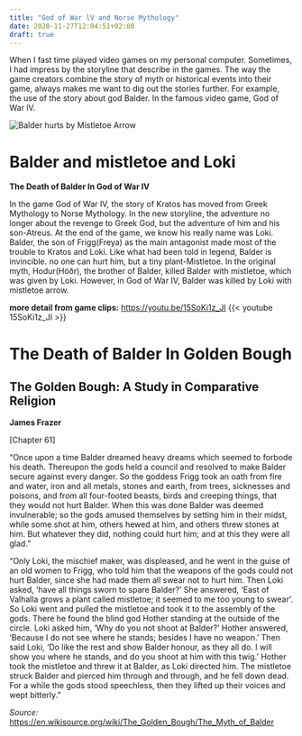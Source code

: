 ```yaml
---
title: "God of War lV and Norse Mythology"
date: 2020-11-27T12:04:51+02:00
draft: true
---
```

When I fast time played video games on my personal computer.
Sometimes, I had impress by the storyline that describe in the games.
The way the game creators combine the story of myth or historical events into their game,
always makes me want to dig out the stories further. For example, the use of the story about god Balder.
In the famous video game, God of War lV.

![Balder hurts by Mistletoe Arrow](https://i.redd.it/fanvqw498lk51.jpg)

# Balder and mistletoe and Loki

**The Death of Balder In God of War IV**

In the game God of War IV, the story of Kratos has moved from Greek Mythology to Norse Mythology.
In the new storyline, the adventure no longer about the revenge to Greek God, but the adventure of
him and his son-Atreus. At the end of the game, we know his really name was Loki. Balder, the son of
Frigg(Freya) as the main antagonist made most of the trouble to Kratos and Loki. Like what had been
told in legend, Balder is invincible. no one can hurt him, but a tiny plant-Mistletoe. In the original
myth, Hodur(Höðr), the brother of Balder, killed Balder with mistletoe, which was given by Loki. However,
in God of War IV, Balder was killed by Loki with mistletoe arrow.

**more detail from game clips:**
https://youtu.be/15SoKi1z_JI
{{< youtube 15SoKi1z_JI >}}


# The Death of Balder In Golden Bough

## The Golden Bough: A Study in Comparative Religion

**James Frazer**

[Chapter 61]

“Once upon a time Balder dreamed heavy dreams which seemed to forbode his death. Thereupon the gods held a council and resolved to make Balder secure against every danger. So the goddess Frigg took an oath from fire and water, iron and all metals, stones and earth, from trees, sicknesses and poisons, and from all four-footed beasts, birds and creeping things, that they would not hurt Balder. When this was done Balder was deemed invulnerable; so the gods amused themselves by setting him in their midst, while some shot at him, others hewed at him, and others threw stones at him. But whatever they did, nothing could hurt him; and at this they were all glad.”

“Only Loki, the mischief maker, was displeased, and he went in the guise of an old women to Frigg, who told him that the weapons of the gods could not hurt Balder, since she had made them all swear not to hurt him. Then Loki asked, ‘have all things sworn to spare Balder?’ She answered, ‘East of Valhalla grows a plant called mistletoe; it seemed to me too young to swear’. So Loki went and pulled the mistletoe and took it to the assembly of the gods. There he found the blind god Hother standing at the outside of the circle. Loki asked him, ‘Why do you not shoot at Balder?’ Hother answered, ‘Because I do not see where he stands; besides I have no weapon.’ Then said Loki, ‘Do like the rest and show Balder honour, as they all do. I will show you where he stands, and do you shoot at him with this twig.’ Hother took the mistletoe and threw it at Balder, as Loki directed him. The mistletoe struck Balder and pierced him through and through, and he fell down dead. For a while the gods stood speechless, then they lifted up their voices and wept bitterly.”


*Source:*\
https://en.wikisource.org/wiki/The_Golden_Bough/The_Myth_of_Balder

